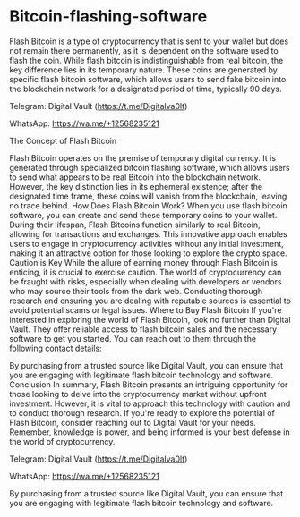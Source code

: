 # Bitcoin-flashing-software
Flash Bitcoin is a type of cryptocurrency that is sent to your wallet but does not remain there permanently, as it is dependent on the software used to flash the coin. While flash bitcoin is indistinguishable from real bitcoin, the key difference lies in its temporary nature. These coins are generated by specific flash bitcoin software, which allows users to send fake bitcoin into the blockchain network for a designated period of time, typically 90 days.

Telegram: Digital Vault (https://t.me/Digitalva0lt)

 WhatsApp: https://wa.me/+12568235121
 

The Concept of Flash Bitcoin 

Flash Bitcoin operates on the premise of temporary digital currency. It is generated through specialized bitcoin flashing software, which allows users to send what appears to be real Bitcoin into the blockchain network. However, the key distinction lies in its ephemeral existence; after the designated time frame, these coins will vanish from the blockchain, leaving no trace behind. How Does Flash Bitcoin Work? When you use flash bitcoin software, you can create and send these temporary coins to your wallet. During their lifespan, Flash Bitcoins function similarly to real Bitcoin, allowing for transactions and exchanges. This innovative approach enables users to engage in cryptocurrency activities without any initial investment, making it an attractive option for those looking to explore the crypto space. Caution is Key While the allure of earning money through Flash Bitcoin is enticing, it is crucial to exercise caution. The world of cryptocurrency can be fraught with risks, especially when dealing with developers or vendors who may source their tools from the dark web. Conducting thorough research and ensuring you are dealing with reputable sources is essential to avoid potential scams or legal issues. Where to Buy Flash Bitcoin If you're interested in exploring the world of Flash Bitcoin, look no further than Digital Vault. They offer reliable access to flash bitcoin sales and the necessary software to get you started. You can reach out to them through the following contact details: 

By purchasing from a trusted source like Digital Vault, you can ensure that you are engaging with legitimate flash bitcoin technology and software. Conclusion In summary, Flash Bitcoin presents an intriguing opportunity for those looking to delve into the cryptocurrency market without upfront investment. However, it is vital to approach this technology with caution and to conduct thorough research. If you're ready to explore the potential of Flash Bitcoin, consider reaching out to Digital Vault for your needs. Remember, knowledge is power, and being informed is your best defense in the world of cryptocurrency. 

Telegram: Digital Vault (https://t.me/Digitalva0lt) 

 WhatsApp: https://wa.me/+12568235121

By purchasing from a trusted source like Digital Vault, you can ensure that you are engaging with legitimate flash bitcoin technology and software.
